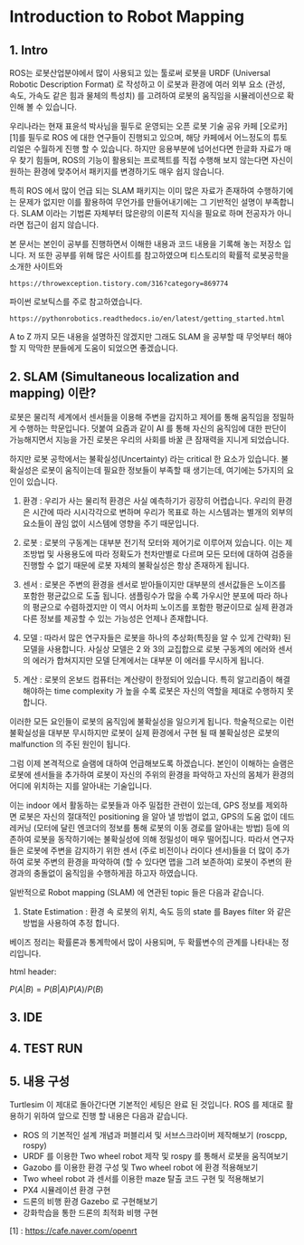 # Introduction to Robot Mapping


## 1. Intro 
ROS는 로봇산업분야에서 많이 사용되고 있는 툴로써 로봇을 URDF (Universal Robotic Description Format) 로 작성하고 이 로봇과 환경에 여러 외부 요소 (관성, 속도, 가속도 같은 힘과 물체의 특성치) 를 고려하여 로봇의 움직임을 시뮬레이션으로 확인해 볼 수 있습니다.

우리나라는 현재 표윤석 박사님을 필두로 운영되는 오픈 로봇 기술 공유 카페 [오로카] [1]를 필두로 ROS 에 대한 연구들이 진행되고 있으며, 해당 카페에서 어느정도의 튜토리얼은 수월하게 진행 할 수 있습니다. 
하지만 응용부분에 넘어선다면 한글화 자료가 매우 찾기 힘들며, ROS의 기능이 활용되는 프로젝트를 직접 수행해 보지 않는다면 자신이 원하는 환경에 맞추어서 패키지를 변경하기도 매우 쉽지 않습니다. 

특히 ROS 에서 많이 언급 되는 SLAM 패키지는 이미 많은 자료가 존재하여 수행하기에는 문제가 없지만 이를 활용하여 무언가를 만들어내기에는 그 기반적인 설명이 부족합니다.
SLAM 이라는 기법론 자체부터 많은량의 이론적 지식을 필요로 하며 전공자가 아니라면 접근이 쉽지 않습니다. 

본 문서는 본인이 공부를 진행하면서 이해한 내용과 코드 내용을 기록해 놓는 저장소 입니다. 
저 또한 공부를 위해 많은 사이트를 참고하였으며 티스토리의 확률적 로봇공학을 소개한 사이트와
```
https://throwexception.tistory.com/316?category=869774
```

파이썬 로보틱스를 주로 참고하였습니다.
```
https://pythonrobotics.readthedocs.io/en/latest/getting_started.html
```

A to Z 까지 모든 내용을 설명하진 않겠지만 그래도 SLAM 을 공부할 때 무엇부터 해야 할 지 막막한 분들에게 도움이 되었으면 좋겠습니다.


## 2. SLAM (Simultaneous localization and mapping) 이란?

로봇은 물리적 세계에서 센서들을 이용해 주변을 감지하고 제어를 통해 움직임을 정밀하게 수행하는 학문입니다.
덧붙여 요즘과 같이 AI 를 통해 자신의 움직임에 대한 판단이 가능해지면서 지능을 가진 로봇은 우리의 사회를 바꿀 큰 잠재력을 지니게 되었습니다.

하지만 로봇 공학에서는 불확실성(Uncertainty) 라는 critical 한 요소가 있습니다.
불확실성은 로봇이 움직이는데 필요한 정보들이 부족할 때 생기는데, 여기에는 5가지의 요인이 있습니다.

1. 환경 : 우리가 사는 물리적 환경은 사실 예측하기가 굉장히 어렵습니다. 
우리의 환경은 시간에 따라 시시각각으로 변하며 우리가 목표로 하는 시스템과는 별개의 외부의 요소들이 끊임 없이 시스템에 영향을 주기 때문입니다.

2. 로봇 : 로봇의 구동계는 대부분 전기적 모터와 제어기로 이루어져 있습니다. 
이는 제조방법 및 사용용도에 따라 정확도가 천차만별로 다르며 모든 모터에 대하여 검증을 진행할 수 없기 때문에 로봇 자체의 불확실성은 항상 존재하게 됩니다.

3. 센서 : 로봇은 주변의 환경을 센서로 받아들이지만 대부분의 센서값들은 노이즈를 포함한 평균값으로 도출 됩니다.
샘플링수가 많을 수록 가우시안 분포에 따라 하나의 평균으로 수렴하겠지만 이 역시 어차피 노이즈를 포함한 평균이므로 실제 환경과 다른 정보를 제공할 수 있는 가능성은 언제나 존재합니다.

4. 모델 : 따라서 많은 연구자들은 로봇을 하나의 추상화(특징을 알 수 있게 간략화) 된 모델을 사용합니다.
사실상 모델은 2 와 3의 교집합으로 로봇 구동계의 에러와 센서의 에러가 합쳐지지만 모델 단계에서는 대부분 이 에러를 무시하게 됩니다.  

5. 계산 : 로봇의 온보드 컴퓨터는 계산량이 한정되어 있습니다. 특히 알고리즘이 해결해야하는 time complexity 가 높을 수록 로봇은 자신의 역할을 제대로 수행하지 못합니다.

이러한 모든 요인들이 로봇의 움직임에 불확실성을 일으키게 됩니다. 
학술적으로는 이런 불확실성을 대부분 무시하지만 로봇이 실제 환경에서 구현 될 때 불확실성은 로봇의 malfunction 의 주된 원인이 됩니다. 

그럼 이제 본격적으로 슬램에 대하여 언급해보도록 하겠습니다.
본인이 이해하는 슬램은 로봇에 센서들을 추가하여 로봇이 자신의 주위의 환경을 파악하고 자신의 몸체가 환경의 어디에 위치하는 지를 알아내는 기술입니다.

이는 indoor 에서 활동하는 로봇들과 아주 밀접한 관련이 있는데, GPS 정보를 제외하면 로봇은 자신의 절대적인 positioning 을 알아 낼 방법이 없고,
GPS의 도움 없이 데드레커닝 (모터에 달린 엔코더의 정보를 통해 로봇의 이동 경로를 알아내는 방법) 등에 의존하여 로봇을 동작하기에는 불확실성에 의해 정밀성이 매우 떨어집니다.
따라서 연구자들은 로봇에 주변을 감지하기 위한 센서 (주로 비전이나 라이다 센서)들을 더 많이 추가하여 로봇 주변의 환경을 파악하여 (할 수 있다면 맵을 그려 보존하여) 로봇이 주변의 환경과의 충돌없이
움직임을 수행하게끔 하고자 하였습니다.

일반적으로 Robot mapping (SLAM) 에 연관된 topic 들은 다음과 같습니다.

1. State Estimation : 환경 속 로봇의 위치, 속도 등의 state 를 Bayes filter 와 같은 방법을 사용하여 추정 합니다.

베이즈 정리는 확률론과 통계학에서 많이 사용되며, 두 확률변수의 관계를 나타내는 정리입니다.

html header: <script type="text/javascript" src="http://cdn.mathjax.org/mathjax/latest/MathJax.js?config=TeX-AMS-MML_HTMLorMML"></script>

$P(A|B) = P(B|A)P(A) / P(B)$


## 3. IDE





## 4. TEST RUN





## 5. 내용 구성
Turtlesim 이 제대로 돌아간다면 기본적인 세팅은 완료 된 것입니다. 
ROS 를 제대로 활용하기 위하여 앞으로 진행 할 내용은 다음과 같습니다.

* ROS 의 기본적인 설계 개념과 퍼블리셔 및 서브스크라이버 제작해보기 (roscpp, rospy)
* URDF 를 이용한 Two wheel robot 제작 및 rospy 를 통해서 로봇을 움직여보기
* Gazobo 를 이용한 환경 구성 및 Two wheel robot 에 환경 적용해보기
* Two wheel robot 과 센서를 이용한 maze 탈출 코드 구현 및 적용해보기
* PX4 시뮬레이션 환경 구현
* 드론의 비행 환경 Gazebo 로 구현해보기
* 강화학습을 통한 드론의 최적화 비행 구현  



[1] : https://cafe.naver.com/openrt 
 